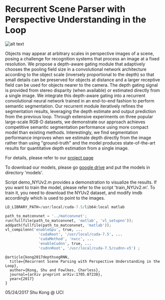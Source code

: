 # Recurrent Scene Parser with Perspective Understanding in the Loop

![alt text](http://www.ics.uci.edu/~skong2/img/figure4paper_nyuv2.jpg "visualization")

Objects may appear at arbitrary scales in perspective images of a scene, posing a challenge for recognition systems that process an image at a fixed resolution. We propose a depth-aware gating module that adaptively chooses the pooling field size in a convolutional network architecture according to the object scale (inversely proportional to the depth) so that small details can be preserved for objects at distance and a larger receptive field can be used for objects nearer to the camera. The depth gating signal is provided from stereo disparity (when available) or estimated directly from a single image. We integrate this depth-aware gating into a recurrent convolutional neural network trained in an end-to-end fashion to perform semantic segmentation. Our recurrent module iteratively refines the segmentation results, leveraging the depth estimate and output prediction from the previous loop. Through extensive experiments on three popular large-scale RGB-D datasets, we demonstrate our approach achieves competitive semantic segmentation performance using more compact model than existing methods. Interestingly, we find segmentation performance improves when we estimate depth directly from the image rather than using "ground-truth" and the model produces state-of-the-art results for quantitative depth estimation from a single image. 

For details, please refer to our [project page](http://www.ics.uci.edu/~skong2/recurrentDepthSeg)


To download our models, please go [google drive](https://drive.google.com/open?id=0BxeylfSgpk1MaVlNZV96eVVqdWM) and put the models in directory 'models'.

Script demo_NYUv2.m provides a demonstration to visualize the results. If you want to train the model, please refer to the script 'train_NYUv2.m'. To train it, you need to download the NYUv2 dataset, and modify imdb accordingly which is used to point to the images.



```python
LD_LIBRARY_PATH=/usr/local/cuda-7.5/lib64:local matlab

path_to_matconvnet = '../matconvnet';
run(fullfile(path_to_matconvnet, 'matlab', 'vl_setupnn'));
addpath(fullfile(path_to_matconvnet, 'matlab'));
vl_compilenn('enableGpu', true, ...
               'cudaRoot', '/usr/local/cuda-7.5', ...
               'cudaMethod', 'nvcc', ...
               'enableCudnn', true, ...
               'cudnnRoot', '/usr/local/cuda-7.5/cudnn-v5') ;

```


    @article{kong2017depthsegRNN,
      title={Recurrent Scene Parsing with Perspective Understanding in the Loop},
      author={Kong, Shu and Fowlkes, Charless},
      journal={arXiv preprint arXiv:1705.07238},
      year={2017}
    }




05/24/2017
Shu Kong @ UCI
